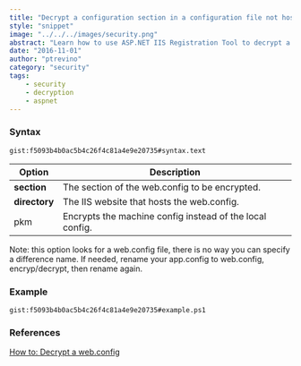 ```yaml
---
title: "Decrypt a configuration section in a configuration file not hosted in IIS"
style: "snippet"
image: "../../../images/security.png"
abstract: "Learn how to use ASP.NET IIS Registration Tool to decrypt a configuration section in a configuration file not hosted in IIS."
date: "2016-11-01"
author: "ptrevino"
category: "security"
tags:
    - security
    - decryption
    - aspnet
---
```


<!-- start:abstract -->

### Syntax

`gist:f5093b4b0ac5b4c26f4c81a4e9e20735#syntax.text`

| Option             | Description                                                   |
| ------------------ | ------------------------------------------------------------- |
| **section**        | The section of the web.config to be encrypted.                |
| **directory**      | The IIS website that hosts the web.config.                    |
| pkm                | Encrypts the machine config instead of the local config.      |

Note: this option looks for a web.config file, there is no way you can specify a difference name. If needed, rename your app.config to web.config, encryp/decrypt, then rename again.  

<!-- end:abstract -->

### Example

`gist:f5093b4b0ac5b4c26f4c81a4e9e20735#example.ps1`

### References
[How to: Decrypt a web.config](https://msdn.microsoft.com/en-us/library/bb986792.aspx)
